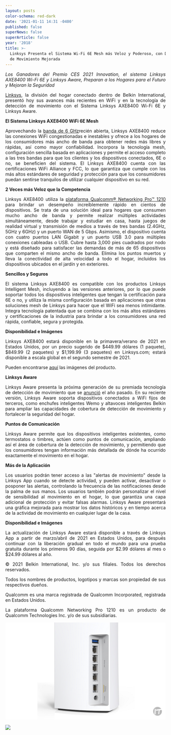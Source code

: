 ```yaml
---
layout: posts
color-schema: red-dark
date: '2021-01-11 14:31 -0400'
published: false
superNews: false
superArticle: false
year: '2018'
title: >-
  Linksys Presenta el Sistema Wi-Fi 6E Mesh más Veloz y Poderoso, con Detección
  de Movimiento Mejorada
---
```

<p style="text-align: justify;"><em>Los Ganadores del Premio CES 2021 Innovation, el sistema Linksys AXE8400 Wi-Fi 6E y Linksys Aware, Preparan a los Hogares para el Futuro y Mejoran la Seguridad</em></p>
<p style="text-align: justify;"><a href="https://www.linksys.com/us/">Linksys</a>, la división del hogar conectado dentro de Belkin International, presentó hoy sus avances más recientes en WiFi y en la tecnología de detección de movimiento con el Sistema Linksys AXE8400 Wi-Fi 6E y Linksys Aware.</p>
<p style="text-align: justify;"><strong>El Sistema L</strong><strong>inksys AXE8400 WiFi 6E Mesh</strong></p>
<p style="text-align: justify;">Aprovechando la <a href="https://www.wi-fi.org/news-events/newsroom/wi-fi-alliance-commends-fcc-chairman-pai-on-6-ghz-order">banda de 6 GHz</a>recién abierta, Linksys AXE8400 reduce las conexiones WiFi congestionadas e inestables y ofrece a los hogares de los consumidores más ancho de banda para obtener redes más libres y rápidas, así como mayor confiabilidad. Incorpora la tecnología mesh, configuración sencilla basada en aplicaciones y permite el acceso completo a las tres bandas para que los clientes y los dispositivos conectados, 6E o no, se beneficien del sistema. El Linksys AXE8400 cuenta con las certificaciones WiFi Alliance y FCC, lo que garantiza que cumple con los más altos estándares de seguridad y protección para que los consumidores puedan sentirse tranquilos de utilizar cualquier dispositivo en su red.</p>
<p style="text-align: justify;"><strong>2 Veces más Veloz que la Competencia</strong></p>
<p style="text-align: justify;">Linksys AXE8400 utiliza la <a href="https://www.qualcomm.com/products/qualcomm-networking-pro-1210-platform#:~:text=more-,The%20Qualcomm%C2%AE%20Networking%20Pro%201210%20Platform%20is%20a%20fully,%2DBand%20Wi%2DFi%206.">plataforma Qualcomm® Networking Pro™ 1210</a> para brindar un desempeño increíblemente rápido en cientos de dispositivos. Se trata de una solución ideal para hogares que consumen mucho ancho de banda y permite realizar múltiples actividades simultáneamente, desde trabajar y estudiar en casa, hasta juegos de realidad virtual y transmisión de medios a través de tres bandas (2.4GHz, 5GHz y 6GHz) y un puerto WAN de 5 Gbps. Asimismo, el dispositivo cuenta con cuatro puertos LAN Gigabit y un puerto USB 3.0 para múltiples conexiones cableadas o USB. Cubre hasta 3,000 pies cuadrados por nodo y está diseñado para satisfacer las demandas de más de 65 dispositivos que comparten el mismo ancho de banda. Elimina los puntos muertos y lleva la conectividad de alta velocidad a todo el hogar, incluidos los dispositivos ubicados en el jardín y en exteriores.</p>
<p style="text-align: justify;"><strong>Sencillos y Seguros</strong></p>
<p style="text-align: justify;">El sistema Linksys AXE8400 es compatible con los productos Linksys Intelligent Mesh, incluyendo a las versiones anteriores, por lo que puede soportar todos los dispositivos inteligentes que tengan la certificación para 6E o no, y utiliza la misma configuración basada en aplicaciones que otras soluciones mesh de Linksys para hacer que el WiFi sea menos intimidante. Integra tecnología patentada que se combina con los más altos estándares y certificaciones de la industria para brindar a los consumidores una red rápida, confiable, segura y protegida.</p>
<p style="text-align: justify;"><strong>Disponibilidad e Imágenes</strong></p>
<p style="text-align: justify;">Linksys AXE8400 estará disponible en la primavera/verano de 2021 en Estados Unidos, por un precio sugerido de $449.99 dólares (1 paquete), $849.99 (2 paquetes) y $1,199.99 (3 paquetes) en Linksys.com; estará disponible a escala global en el segundo semestre de 2021.</p>
<p style="text-align: justify;">Pueden encontrarse <a href="https://www.dropbox.com/sh/55rbb6ya11g4zpa/AAC1CBH67vg6OLksEBdhL31Ea?dl=0">aquí</a> las imágenes del producto.</p>
<p style="text-align: justify;"><strong>Linksys Aware</strong></p>
<p style="text-align: justify;">Linksys Aware presenta la próxima generación de su premiada tecnología de detección de movimiento que se <a href="https://www.multivu.com/players/English/8441051-linksys-aware-motion-sensing-mesh-wifi/">anunció</a> el año pasado. En su reciente versión, Linksys Aware soporta dispositivos conectados a WiFi fijos de terceros, como enchufes inteligentes Wemo y altavoces inteligentes Belkin para ampliar las capacidades de cobertura de detección de movimiento y fortalecer la seguridad del hogar.</p>
<p style="text-align: justify;"><strong>Puntos de Comunicación</strong></p>
<p style="text-align: justify;">Linksys Aware permite que los dispositivos inteligentes existentes, como termostatos o timbres, actúen como puntos de comunicación, ampliando así el área de cobertura de la detección de movimiento, y permitiendo que los consumidores tengan información más detallada de dónde ha ocurrido exactamente el movimiento en el hogar.</p>
<p style="text-align: justify;"><strong>Más de la Aplicación</strong></p>
<p style="text-align: justify;">Los usuarios podrán tener acceso a las "alertas de movimiento" desde la Linksys App cuando se detecte actividad, y pueden activar, desactivar o posponer las alertas, controlando la frecuencia de las notificaciones desde la palma de sus manos. Los usuarios también podrán personalizar el nivel de sensibilidad al movimiento en el hogar, lo que garantiza una capa adicional de protección y evitar falsas alarmas. Linksys Aware presentará una gráfica mejorada para mostrar los datos históricos y en tiempo acerca de la actividad de movimiento en cualquier lugar de la casa.</p>
<p style="text-align: justify;"><strong>Disponibilidad e Imágenes</strong></p>
<p style="text-align: justify;">La actualización de Linksys Aware estará disponible a través de Linksys App a partir de marzo/abril de 2021 en Estados Unidos, para después continuar con la liberación gradual en todo el mundo para una prueba gratuita durante los primeros 90 días, seguida por $2.99 dólares al mes o $24.99 dólares al año.</p>
<p style="text-align: justify;">© 2021 Belkin International, Inc. y/o sus filiales. Todos los derechos reservados.</p>
<p style="text-align: justify;">Todos los nombres de productos, logotipos y marcas son propiedad de sus respectivos dueños.</p>
<p style="text-align: justify;">Qualcomm es una marca registrada de Qualcomm Incorporated, registrada en Estados Unidos.</p>
<p style="text-align: justify;">La plataforma Qualcomm Networking Pro 1210 es un producto de Qualcomm Technologies Inc. y/o de sus subsidiarias.</p>

![](https://raw.githubusercontent.com/itnewslat/assets/master/img/1024x680/Linksys-WIFI-6-g.jpg)

<img src="https://tracker.metricool.com/c3po.jpg?hash=56f88a41e39ab42c063cc51676587a04"/>